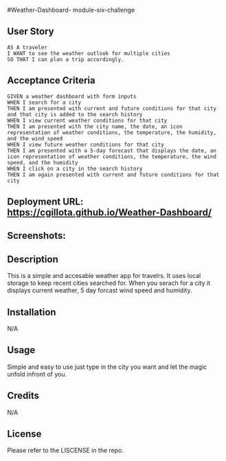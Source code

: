 #Weather-Dashboard- module-six-challenge 

## User Story

```
AS A traveler
I WANT to see the weather outlook for multiple cities
SO THAT I can plan a trip accordingly.
```

## Acceptance Criteria

```
GIVEN a weather dashboard with form inputs
WHEN I search for a city
THEN I am presented with current and future conditions for that city and that city is added to the search history
WHEN I view current weather conditions for that city
THEN I am presented with the city name, the date, an icon representation of weather conditions, the temperature, the humidity, and the wind speed
WHEN I view future weather conditions for that city
THEN I am presented with a 5-day forecast that displays the date, an icon representation of weather conditions, the temperature, the wind speed, and the humidity
WHEN I click on a city in the search history
THEN I am again presented with current and future conditions for that city
```
## Deployment URL:  https://cgillota.github.io/Weather-Dashboard/ 


## Screenshots: 


## Description 
This is a simple and accesable weather app for travelrs. It uses local storage to keep recent cities searched for. When you serach for a city it displays current weather, 5 day forcast wind speed and humidity. 

## Installation

N/A

## Usage

Simple and easy to use just type in the city you want and let the magic unfold infront of you.

## Credits

N/A

## License

Please refer to the LISCENSE in the repo.
